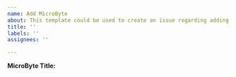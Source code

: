 ```yaml
---
name: Add MicroByte
about: This template could be used to create an issue regarding adding a MicroByte.
title: ''
labels: ''
assignees: ''

---
```


**MicroByte Title:** <title>

**Domain:** <add what domains this MicroByte will cover>

**Scope of learning for learners:** <give a brief description of what learners will be able to learn from the MicroByte>

**Activities:** <give a brief idea about what sort of activities this MicroByte will contain>

